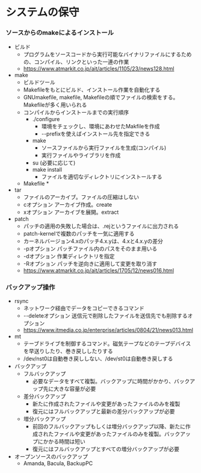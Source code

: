 システムの保守
===

### ソースからのmakeによるインストール

* ビルド
    * プログラムをソースコードから実行可能なバイナリファイルにするための、コンパイル、リンクといった一連の作業
    * https://www.atmarkit.co.jp/ait/articles/1105/23/news128.html
* make
    * ビルドツール
    * Makefileをもとにビルド、インストール作業を自動化する
    * GNUmakefile, makefile, Makefileの順でファイルの検索をする。Makefileが多く用いられる
    * コンパイルからインストールまでの実行順序
        * ./configure
            * 環境をチェックし、環境にあわせたMakfileを作成
            * --prefixを使えばインストール先を指定できる
        * make
            * ソースファイルから実行ファイルを生成(コンパイル)
            * 実行ファイルやライブラリを作成
        * su (必要に応じて)
        * make install
            * ファイルを適切なディレクトリにインストールする
    * Makefile
        * 
* tar
    * ファイルのアーカイブ。ファイルの圧縮はしない
    * cオプション アーカイブ作成。create
    * xオプション アーカイブを展開。extract
* patch
    * パッチの適用の失敗した場合は、.rejというファイルに出力される
    * patch-kernelで複数のパッチを一気に適用する
    * カーネルバージョン4.xのパッチ4.x.yは、4.xと4.x.yの差分
    * -pオプション パッチファイル内のパスをそのまま用いる
    * -dオプション 作業ディレクトリを指定
    * -Rオプション パッチを逆向きに適用して変更を取り消す
    * https://www.atmarkit.co.jp/ait/articles/1705/12/news016.html
    
### バックアップ操作

* rsync
    * ネットワーク経由でデータをコピーできるコマンド
    * --deleteオプション 送信元で削除したファイルを送信先でも削除するオプション
    * https://www.itmedia.co.jp/enterprise/articles/0804/21/news013.html
* mt
    * テーブドライブを制御するコマンド。磁気テープなどのテープデバイスを早送りしたり、巻き戻ししたりする
    * /dev/nst0は自動巻き戻ししない、/dev/st0は自動巻き戻しする
* バックアップ
    * フルバックアップ
        * 必要なデータをすべて複製。バックアップに時間がかかり、バックアップ先に大きな容量が必要
    * 差分バックアップ
        * 新たに作成されたファイルや変更があったファイルのみを複製
        * 復元にはフルバックアップと最新の差分バックアップが必要
    * 増分バックアップ
        * 前回のフルバックアップもしくは増分バックアップ以降、新たに作成されたファイルや変更があったファイルのみを複製。バックアップにかかる時間は短い
        * 復元にはフルバックアップとすべての増分バックアップが必要
* オープンソースのバックアップ
    * Amanda, Bacula, BackupPC
